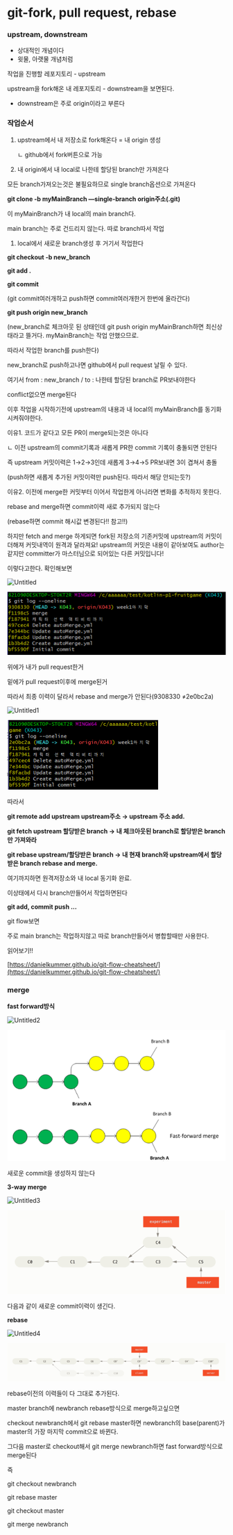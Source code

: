# git-fork, pull request, rebase

### **upstream, downstream**

- 상대적인 개념이다
- 윗물, 아랫물 개념처럼

작업을 진행할 레포지토리 - upstream

upstream을 fork해온 내 레포지토리 - downstream을 보면된다.

- downstream은 주로 origin이라고 부른다

### **작업순서**

1. upstream에서 내 저장소로 fork해온다 = 내 origin 생성

    ㄴ github에서 fork버튼으로 가능

2. 내 origin에서 내 local로 나한테 할당된 branch만 가져온다

모든 branch가져오는것은 불필요하므로 single branch옵션으로 가져온다

**git clone -b myMainBranch —single-branch origin주소(.git)**

이 myMainBranch가 내 local의 main branch다.

main branch는 주로 건드리지 않는다. 따로 branch따서 작업

1. local에서 새로운 branch생성 후 거기서 작업한다

**git checkout -b new_branch**

**git add .**

**git commit**

(git commit여러개하고 push하면 commit여러개한거 한번에 올라간다)

**git push origin new_branch**

(new_branch로 체크아웃 된 상태인데 git push origin myMainBranch하면 최신상태라고 뜰거다. myMainBranch는 작업 안했으므로.

따라서 작업한 branch를 push한다)

new_branch로 push하고나면 github에서 pull request 날릴 수 있다.

여기서 from : new_branch / to : 나한테 할당된 branch로 PR보내야한다

conflict없으면 merge된다

이후 작업을 시작하기전에 upstream의 내용과 내 local의 myMainBranch를 동기화시켜줘야한다.

이유1. 코드가 같다고 모든 PR이 merge되는것은 아니다

ㄴ 이전 upstream의 commit기록과 새롭게 PR한 commit 기록이 충돌되면 안된다

즉 upstream 커밋이력은 1→2→3인데 새롭게 3→4→5 PR보내면 3이 겹쳐서 충돌

(push하면 새롭게 추가된 커밋이력만 push된다. 따라서 해당 안되는듯?)

이유2. 이전에 merge한 커밋부터 이어서 작업한게 아니라면 변화를 추적하지 못한다.

rebase and merge하면 commit이력 새로 추가되지 않는다

(rebase하면 commit 해시값 변경된다!! 참고!!)

하지만 fetch and merge 하게되면 fork된 저장소의 기존커밋에 upstream의 커밋이 더해져 커밋내역이 원격과 달라져요! upstream의 커밋은 내용이 같아보여도 author는 같지만 committer가 마스터님으로 되어있는 다른 커밋입니다!

이렇다고한다. 확인해보면

![Untitled](./git/Untitled)

![Untitled](git-fork,%20pull%20request,%20rebase%2023c2aeb294d944f0a4eca7f5b3c48381/Untitled.png)

위에가 내가 pull request한거

밑에가 pull request이후에 merge된거

따라서 최종 이력이 달라서 rebase and merge가 안된다(9308330 ≠2e0bc2a)

![Untitled1](./git/Untitled1)

![Untitled](git-fork,%20pull%20request,%20rebase%2023c2aeb294d944f0a4eca7f5b3c48381/Untitled%201.png)

따라서

**git remote add upstream upstream주소 → upstream 주소 add.** 

**git fetch upstream 할당받은 branch  → 내 체크아웃된 branch로 할당받은 branch만 가져와라**

**git rebase upstream/할당받은 branch → 내 현재 branch와 upstream에서 할당받은 branch rebase and merge.**

여기까지하면 원격저장소와 내 local 동기화 완료.

이상태에서 다시 branch만들어서 작업하면된다

**git add, commit push ...**

git flow보면

주로 main branch는 작업하지않고 따로 branch만들어서 병합할때만 사용한다.

읽어보기!!

[https://danielkummer.github.io/git-flow-cheatsheet/](https://danielkummer.github.io/git-flow-cheatsheet/)

### **merge**

**fast forward방식**

![Untitled2](./git/Untitled2)

![Untitled](git-fork,%20pull%20request,%20rebase%2023c2aeb294d944f0a4eca7f5b3c48381/Untitled%202.png)

새로운 commit을 생성하지 않는다

**3-way merge**

![Untitled3](./git/Untitled3)

![Untitled](git-fork,%20pull%20request,%20rebase%2023c2aeb294d944f0a4eca7f5b3c48381/Untitled%203.png)

다음과 같이 새로운 commit이력이 생긴다.

**rebase**

![Untitled4](./git/Untitled4)

![Untitled](git-fork,%20pull%20request,%20rebase%2023c2aeb294d944f0a4eca7f5b3c48381/Untitled%204.png)

rebase이전의 이력들이 다 그대로 추가된다.

master branch에 newbranch rebase방식으로 merge하고싶으면

checkout newbranch에서 git rebase master하면 newbranch의 base(parent)가 master의 가장 마지막 commit으로 바뀐다.

그다음 master로 checkout해서 git merge newbranch하면 fast forward방식으로 merge된다

즉

git checkout newbranch

git rebase master

git checkout master

git merge newbranch